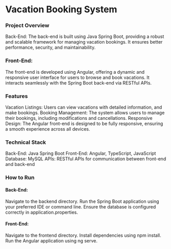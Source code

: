 # Vacation Booking System

### Project Overview
Back-End: The back-end is built using Java Spring Boot, providing a robust and scalable framework for managing vacation bookings. It ensures better performance, security, and maintainability.

### Front-End: 
The front-end is developed using Angular, offering a dynamic and responsive user interface for users to browse and book vacations. It interacts seamlessly with the Spring Boot back-end via RESTful APIs.

### Features
Vacation Listings: Users can view vacations with detailed information, and make bookings.
Booking Management: The system allows users to manage their bookings, including modifications and cancellations.
Responsive Design: The Angular front-end is designed to be fully responsive, ensuring a smooth experience across all devices.

### Technical Stack
Back-End: Java Spring Boot
Front-End: Angular, TypeScript, JavaScript
Database: MySQL
APIs: RESTful APIs for communication between front-end and back-end

### How to Run

#### Back-End:

Navigate to the backend directory.
Run the Spring Boot application using your preferred IDE or command line.
Ensure the database is configured correctly in application.properties.

#### Front-End:

Navigate to the frontend directory.
Install dependencies using npm install.
Run the Angular application using ng serve.

